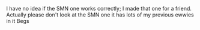 I have no idea if the SMN one works correctly; I made that one for a friend.
Actually please don't look at the SMN one it has lots of my previous ewwies in it
Begs
